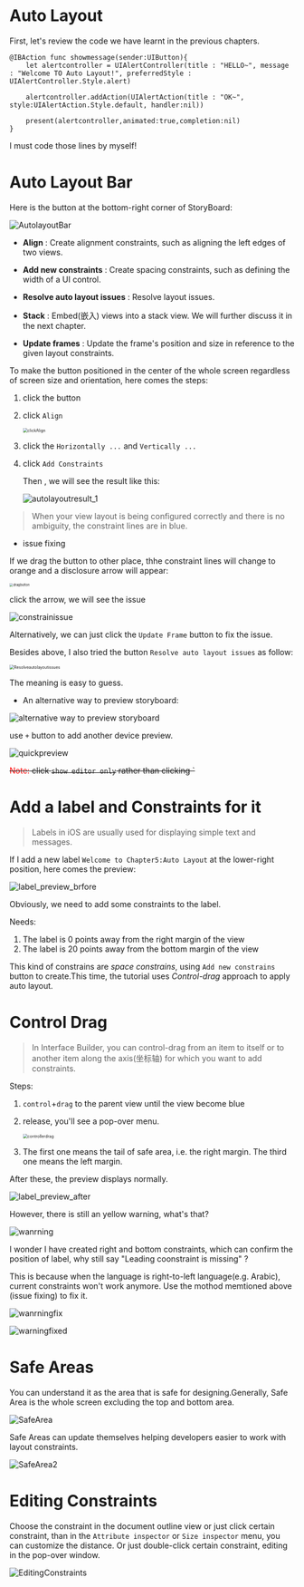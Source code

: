 # Auto Layout

First, let's review the code we have learnt in the previous chapters.

```sw
@IBAction func showmessage(sender:UIButton){
	let alertcontroller = UIAlertController(title : "HELLO~", message : "Welcome TO Auto Layout!", preferredStyle : UIAlertController.Style.alert)
	
	alertcontroller.addAction(UIAlertAction(title : "OK~", style:UIAlertAction.Style.default, handler:nil))
	
	present(alertcontroller,animated:true,completion:nil)
}
```

I must code those lines by myself!

# Auto Layout Bar

Here is the button at the bottom-right corner of StoryBoard:

![AutolayoutBar](graph/AutolayoutBar.png)



* **Align** : Create alignment constraints, such as aligning the left edges of two views.

* **Add new constraints** : Create spacing constraints, such as defining the width of a UI control.

* **Resolve auto layout issues** : Resolve layout issues.

* **Stack** : Embed(嵌入) views into a stack view. We will further discuss it in the next chapter.

* **Update frames** : Update the frame's position and size in reference to the given layout constraints.

To make the button positioned in the center of the whole screen regardless of screen size and orientation, here comes the steps:

1. click the button

2. click `Align`

   <img src="graph/clickAlign.png" alt="clickAlign" style="zoom:50%;" />

3. click the `Horizontally ...` and `Vertically ...`

4. click `Add Constraints`

   Then , we will see the result like this:

   ![autolayoutresult_1](graph/autolayoutresult_1.png)

> When your view layout is being configured correctly and there is no ambiguity, the constraint lines are in blue.
>

* issue fixing

If we drag the button to other place, thhe constraint lines will change to orange and a disclosure arrow will appear:

<img src="graph/dragbutton.png" alt="dragbutton" style="zoom:40%;" />

click the arrow, we will see the issue

![constrainissue](graph/constrainissue.png)

Alternatively, we can just click the `Update Frame` button to fix the issue.

Besides above, I also tried the button `Resolve auto layout issues` as follow:

<img src="graph/Resolveautolayoutissues.png" alt="Resolveautolayoutissues" style="zoom:50%;" />

The meaning is easy to guess.

* An alternative way to preview storyboard:

![alternative way to preview storyboard](graph/alternativewaytopreviewstoryboard.png)

use `+` button to add another device preview.

![quickpreview](graph/quickpreview.png)

~~<font color = "red">Note:</font> click `show editor only` rather than clicking `~~

# Add a label and Constraints for it

>Labels in iOS are usually used for displaying simple text and messages.

If I add a new label `Welcome to Chapter5:Auto Layout` at the lower-right position, here comes the preview:

![label_preview_brfore](graph/label_preview_brfore.png)

Obviously, we need to add some constraints to the label.

Needs:

1. The label is 0 points away from the right margin of the view
2. The label is 20 points away from the bottom margin of the view

This kind of constrains are *space constrains*, using `Add new constrains` button to create.This time, the tutorial uses *Control-drag* approach to apply auto layout.

# Control Drag

> In Interface Builder, you can control-drag from an item to itself or to another item along the axis(坐标轴) for which you want to add constraints.

Steps:

1. `control`+`drag` to the parent view until the view become blue

2. release, you'll see a pop-over menu.

   <img src="graph/controllerdrag.png" alt="controllerdrag" style="zoom:50%;" />

3. The first one means the tail of safe area, i.e. the right margin. The third one means the left margin.

After these, the preview displays normally.

![label_preview_after](graph/label_preview_after.png)

However, there is still an yellow warning, what's that?

![wanrning](graph/wanrning.png)

I wonder I have created right and bottom constraints, which can confirm the position of label, why still say "Leading coonstraint is missing" ?

This is because when the language is right-to-left language(e.g. Arabic), current constraints won't work anymore. Use the mothod memtioned above (issue fixing) to fix it.

![wanrningfix](graph/wanrningfix.png)

![warningfixed](graph/warningfixed.png)

# Safe Areas

You can understand it as the area that is safe for designing.Generally, Safe Area is the whole screen excluding the top and bottom area.

![SafeArea](graph/SafeArea1.png)

Safe Areas can update themselves helping developers easier to work with layout constraints.

![SafeArea2](graph/SafeArea2.png)

# Editing Constraints

Choose the constraint in the document outline view or just click certain constraint, than in the `Attribute inspector` or `Size inspector` menu, you can customize the distance. Or just double-click certain constraint, editing in the pop-over window.

![EditingConstraints](graph/EditingConstraints.png)